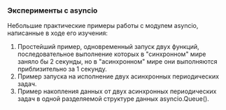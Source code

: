### Эксперименты с asyncio

Небольшие практические примеры работы с модулем asyncio, написанные в ходе его изучения:  
1. Простейший пример, одновременный запуск двух функций, последовательное выполнение которых в "синхронном" мире заняло бы 2 секунды, но в "асинхронном" мире они выполняются приблизительно за 1 секунду.  
2. Пример запуска на исполнение двух асинхронных периодических задач.  
3. Пример накопления данных от двух асинхронных периодических задач в одной разделяемой структуре данных asyncio.Queue().  
